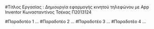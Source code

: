 #Τίτλος Εργασίας : Δημιουργία εφαρμογής κινητού τηλεφώνου με App Inventor
Κωνασταντίνος Τσέκας Π2013124

#Παραδοτέο 1
...
#Παραδοτέο 2
...
#Παραδοτέο 3 
...
#Παραδοτέο 4
...
